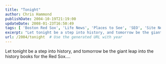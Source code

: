```yaml
---
title: "Tonight"
author: Chris Hammond
publishDate: 2004-10-19T21:19:00
updateDate: 2008-01-23T16:50:49
tags: [ 'Boston Red Sox', 'Life News', 'Places to See', 'SEO', 'Site News' ]
excerpt: "Let tonight be a step into history, and tomorrow be the giant leap into the history books for the Red..."
url: /2004/tonight  # Use the generated URL with year
---
```

Let tonight be a step into history, and tomorrow be the giant leap into the history books for the Red Sox....
